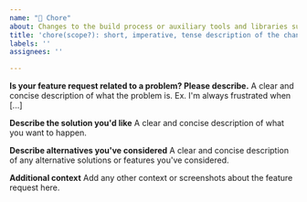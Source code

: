 ```yaml
---
name: "🧹 Chore"
about: Changes to the build process or auxiliary tools and libraries such as documentation generation.
title: 'chore(scope?): short, imperative, tense description of the change'
labels: ''
assignees: ''

---
```


**Is your feature request related to a problem? Please describe.**
A clear and concise description of what the problem is. Ex. I'm always frustrated when [...]

**Describe the solution you'd like**
A clear and concise description of what you want to happen.

**Describe alternatives you've considered**
A clear and concise description of any alternative solutions or features you've considered.

**Additional context**
Add any other context or screenshots about the feature request here.
